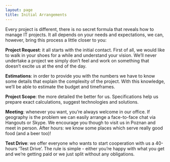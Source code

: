```yaml
---
layout: page
title: Initial Arrangements
---
```


Every project is different, there is no secret formula that reveals how to manage IT projects. It all depends on your needs and expectations, we can, however, bring this process a little closer to you:

**Project Request**: it all starts with the initial contact. First of all, we would like to walk in your shoes for a while and understand your vision. We’ll never undertake a project we simply don’t feel and work on something that doesn’t excite us at the end of the day.

**Estimations**: in order to provide you with the numbers we have to know some details that explain the complexity of the project. With this knowledge, we’ll be able to estimate the budget and timeframes.

**Project Scope**: the more detailed the better for us. Specifications help us prepare exact calculations, suggest technologies and solutions.

**Meeting**: whenever you want, you’re always welcome in our office. If geography is the problem we can easily arrange a face-to-face chat via Hangouts or Skype. We encourage you though to visit us in Poznan and meet in person. After hours: we know some places which serve really good food (and a beer too)!

**Test Drive**: we offer everyone who wants to start cooperation with us a 40-hours ‘Test Drive’. The rule is simple - either you’re happy with what you get and we’re getting paid or we just split without any obligations.
